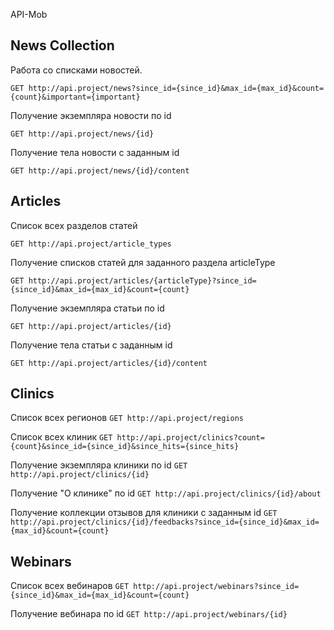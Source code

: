 API-Mob

## News Collection

Работа со списками новостей.

```GET http://api.project/news?since_id={since_id}&max_id={max_id}&count={count}&important={important}```


Получение экземпляра новости по id

```GET http://api.project/news/{id}```


Получение тела новости с заданным id

```GET http://api.project/news/{id}/content```



## Articles

Список всех разделов статей

```GET http://api.project/article_types```


Получение списков статей для заданного раздела articleType

```GET http://api.project/articles/{articleType}?since_id={since_id}&max_id={max_id}&count={count}```


Получение экземпляра статьи по id

```GET http://api.project/articles/{id}```


Получение тела статьи с заданным id

```GET http://api.project/articles/{id}/content```



## Clinics

Список всех регионов
```GET http://api.project/regions```


Список всех клиник
```GET http://api.project/clinics?count={count}&since_id={since_id}&since_hits={since_hits}```


Получение экземпляра клиники по id
```GET http://api.project/clinics/{id}```


Получение "О клинике" по id
```GET http://api.project/clinics/{id}/about```


Получение коллекции отзывов для клиники с заданным id
```GET http://api.project/clinics/{id}/feedbacks?since_id={since_id}&max_id={max_id}&count={count}```



## Webinars

Список всех вебинаров
```GET http://api.project/webinars?since_id={since_id}&max_id={max_id}&count={count}```


Получение вебинара по id
```GET http://api.project/webinars/{id}```